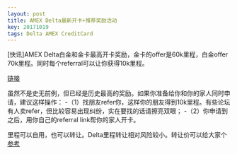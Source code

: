 ```yaml
---
layout: post
title: AMEX Delta最新开卡+推荐奖励活动
key: 20171019
tags: Delta AMEX CreditCard
---
```


[快讯]AMEX Delta白金和金卡最高开卡奖励，金卡的offer是60k里程，白金offer 70k里程。同时每个referral可以让你获得10k里程。

[链接][delta]

虽然不是史无前例，但已经是历史最高的奖励。如果你准备给你和你的家人同时申请，建议这样操作：
-（1）找朋友refer你，这样你的朋友得到10k里程。有些论坛有人卖refer，但比较容易出现纠纷，实在要找的话请擦亮双眼；
-（2）你申请到之后，用你自己的referral link帮你的家人开卡。

里程可以自用，也可以转让。Delta里程转让相对风险较小。转让价可以给大家个[参考][deltavalue]

[delta]: https://www.deltaamexcard.com/campaign/fall-lto-2017/
[deltavalue]: https://imgur.com/a/36H3W

 
